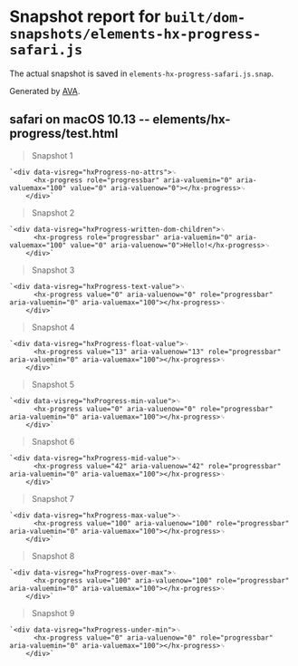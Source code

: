 # Snapshot report for `built/dom-snapshots/elements-hx-progress-safari.js`

The actual snapshot is saved in `elements-hx-progress-safari.js.snap`.

Generated by [AVA](https://ava.li).

## safari on macOS 10.13 -- elements/hx-progress/test.html

> Snapshot 1

    `<div data-visreg="hxProgress-no-attrs">␊
          <hx-progress role="progressbar" aria-valuemin="0" aria-valuemax="100" value="0" aria-valuenow="0"></hx-progress>␊
        </div>`

> Snapshot 2

    `<div data-visreg="hxProgress-written-dom-children">␊
          <hx-progress role="progressbar" aria-valuemin="0" aria-valuemax="100" value="0" aria-valuenow="0">Hello!</hx-progress>␊
        </div>`

> Snapshot 3

    `<div data-visreg="hxProgress-text-value">␊
          <hx-progress value="0" aria-valuenow="0" role="progressbar" aria-valuemin="0" aria-valuemax="100"></hx-progress>␊
        </div>`

> Snapshot 4

    `<div data-visreg="hxProgress-float-value">␊
          <hx-progress value="13" aria-valuenow="13" role="progressbar" aria-valuemin="0" aria-valuemax="100"></hx-progress>␊
        </div>`

> Snapshot 5

    `<div data-visreg="hxProgress-min-value">␊
          <hx-progress value="0" aria-valuenow="0" role="progressbar" aria-valuemin="0" aria-valuemax="100"></hx-progress>␊
        </div>`

> Snapshot 6

    `<div data-visreg="hxProgress-mid-value">␊
          <hx-progress value="42" aria-valuenow="42" role="progressbar" aria-valuemin="0" aria-valuemax="100"></hx-progress>␊
        </div>`

> Snapshot 7

    `<div data-visreg="hxProgress-max-value">␊
          <hx-progress value="100" aria-valuenow="100" role="progressbar" aria-valuemin="0" aria-valuemax="100"></hx-progress>␊
        </div>`

> Snapshot 8

    `<div data-visreg="hxProgress-over-max">␊
          <hx-progress value="100" aria-valuenow="100" role="progressbar" aria-valuemin="0" aria-valuemax="100"></hx-progress>␊
        </div>`

> Snapshot 9

    `<div data-visreg="hxProgress-under-min">␊
          <hx-progress value="0" aria-valuenow="0" role="progressbar" aria-valuemin="0" aria-valuemax="100"></hx-progress>␊
        </div>`
